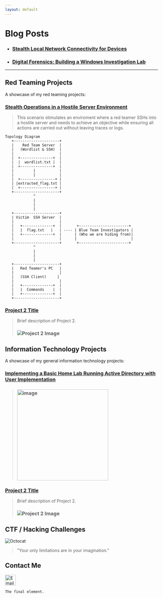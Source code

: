 ```yaml
---
layout: default
---
```


# Blog Posts
*   ### [Stealth Local Network Connectivity for Devices](blogposts/NetHardwareObfuscation.md)
*   ### [Digital Forensics: Building a Windows Investigation Lab](blogposts/WindowsForensicsLab.md)

* * *

## Red Teaming Projects

A showcase of my red teaming projects:
### [Stealth Operations in a Hostile Server Environment](redteam-projects/project1.md)  
> This scenario stimulates an enviroment where a red teamer SSHs into a hostile server and needs to achieve an objective while ensuring all actions are carried out without leaving traces or logs.
```
Topology Diagram
   +---------------------+
   |    Red Team Server  |
   |   (Wordlist & SSH)  |
   |                     |
   |  +---------------+  |
   |  |  wordlist.txt |  |
   |  +---------------+  |
   |         |           |
   |         |           |
   |  +----------------+ |
   | |extracted_flag.txt |
   |  +----------------+ |
   +---------------------+
             ^
             |
             |
             |
   +---------------------+
   | Victim  SSH Server  |
   |                     |
   |   +--------------+  |       +-----------------------+
   |   |  flag.txt   |   | ---- | Blue Team Investigators |
   |   +--------------+  |      | (Who we are hiding from)|
   |                     |      |                         |
   +---------------------+       +-----------------------+
             ^  
             |
             |
             |
   +---------------------+
   |   Red Teamer's PC   |
   |                     |
   |   (SSH Client)     |
   |                     |
   |   +--------------+  |
   |   |  Commands    |  |
   |   +--------------+  |
   +---------------------+
```

### [Project 2 Title](redteam-projects/project2.md)  
> Brief description of Project 2.
> ### ![Project 2 Image](link_to_image)  

## Information Technology Projects

A showcase of my general information technology projects:

### [Implementing a Basic Home Lab Running Active Directory with User Implementation](https://github.com/melv618/BasicADImplementation)  
> ### <img src="https://github.com/user-attachments/assets/f6d5d663-389e-4fe0-bc86-f196965c2b68" alt="image" width="300" />

### [Project 2 Title](it-projects/project2.md)  
> Brief description of Project 2.
> ### ![Project 2 Image](link_to_image)  

## CTF / Hacking Challenges

![Octocat](https://github.githubassets.com/images/icons/emoji/octocat.png)
> "Your only limitations are in your imagination."

## Contact Me

<a href="mailto:melvin.estrada@tutamail.com">
    <img src="https://www.freepnglogos.com/uploads/email-logo-png-30.png" alt="Email Icon" style="width: 35px; height: auto;">
</a>

```
The final element.
```
